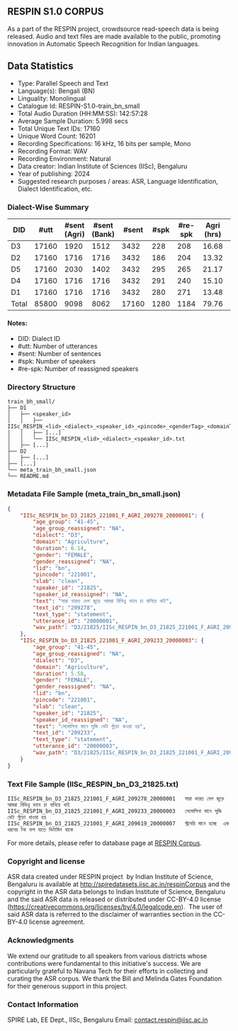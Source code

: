 ## RESPIN S1.0 CORPUS ##

As a part of the RESPIN project, crowdsource read-speech data is being released. Audio and text files
are made available to the public, promoting innovation in Automatic Speech Recognition for Indian languages.

## Data Statistics ##

- Type: Parallel Speech and Text
- Language(s): Bengali (BN)
- Linguality: Monolingual
- Catalogue Id: RESPIN-S1.0-train_bn_small
- Total Audio Duration (HH:MM:SS): 142:57:28
- Average Sample Duration: 5.998 secs
- Total Unique Text IDs: 17160
- Unique Word Count: 16201
- Recording Specifications: 16 kHz, 16 bits per sample, Mono
- Recording Format: WAV
- Recording Environment: Natural
- Data creator: Indian Institute of Sciences (IISc), Bengaluru
- Year of publishing: 2024
- Suggested research purposes / areas: ASR, Language Identification, Dialect Identification, etc.

### Dialect-Wise Summary ###
| DID   | #utt | #sent (Agri) | #sent (Bank) | #sent | #spk | #re-spk | Agri (hrs) | Bank (hrs) | Total (hrs) |
|-------|------|--------------|--------------|-------|------|---------|------------|------------|-------------|
| D3 | 17160 | 1920 | 1512 | 3432 | 228 | 208 | 16.68 | 12.72 | 29.40 |
| D2 | 17160 | 1716 | 1716 | 3432 | 186 | 204 | 13.32 | 12.89 | 26.20 |
| D5 | 17160 | 2030 | 1402 | 3432 | 295 | 265 | 21.17 | 12.21 | 33.39 |
| D4 | 17160 | 1716 | 1716 | 3432 | 291 | 240 | 15.10 | 13.75 | 28.85 |
| D1 | 17160 | 1716 | 1716 | 3432 | 280 | 271 | 13.48 | 11.63 | 25.11 |
| Total | 85800 | 9098 | 8062 | 17160 | 1280 | 1184 | 79.76 | 63.20 | 142.96 |



#### Notes:
- DID: Dialect ID
- #utt: Number of utterances
- #sent: Number of sentences
- #spk: Number of speakers
- #re-spk: Number of reassigned speakers

### Directory Structure ###
```
train_bh_small/
├── D1
│   ├── <speaker_id>
│   │   ├── IISc_RESPIN_<lid>_<dialect>_<speaker_id>_<pincode>_<genderTag>_<domainTag>_<text_id>_<uttid>.wav
│   │   ├── [...]
│   │   └── IISc_RESPIN_<lid>_<dialect>_<speaker_id>.txt
│   ├── [...]
├── D2
│   ├── [...]
├── [...]
└── meta_train_bh_small.json
└── README.md
```

### Metadata File Sample (meta_train_bn_small.json) ###

```json
{
    "IISc_RESPIN_bn_D3_21825_221001_F_AGRI_209278_20000001": {
        "age_group": "41-45",
        "age_group_reassigned": "NA",
        "dialect": "D3",
        "domain": "Agriculture",
        "duration": 6.14,
        "gender": "FEMALE",
        "gender_reassigned": "NA",
        "lid": "bn",
        "pincode": "221001",
        "slab": "clean",
        "speaker_id": "21825",
        "speaker_id_reassigned": "NA",
        "text": "সারা ভারত দেশ জুড়ে আমরা বিভিন্ন ভাবে চা বানিয়ে খাই",
        "text_id": "209278",
        "text_type": "statement",
        "utterance_id": "20000001",
        "wav_path": "D3/21825/IISc_RESPIN_bn_D3_21825_221001_F_AGRI_209278_20000001.wav"
    },
    "IISc_RESPIN_bn_D3_21825_221001_F_AGRI_209233_20000003": {
        "age_group": "41-45",
        "age_group_reassigned": "NA",
        "dialect": "D3",
        "domain": "Agriculture",
        "duration": 5.58,
        "gender": "FEMALE",
        "gender_reassigned": "NA",
        "lid": "bn",
        "pincode": "221001",
        "slab": "clean",
        "speaker_id": "21825",
        "speaker_id_reassigned": "NA",
        "text": "সেমোলিনা মানে সুজি যেটা গুঁড়ো খাওয়া হয়",
        "text_id": "209233",
        "text_type": "statement",
        "utterance_id": "20000003",
        "wav_path": "D3/21825/IISc_RESPIN_bn_D3_21825_221001_F_AGRI_209233_20000003.wav"
    }
}
```

### Text File Sample (IISc_RESPIN_bn_D3_21825.txt) ###
```
IISc_RESPIN_bn_D3_21825_221001_F_AGRI_209278_20000001	সারা ভারত দেশ জুড়ে আমরা বিভিন্ন ভাবে চা বানিয়ে খাই
IISc_RESPIN_bn_D3_21825_221001_F_AGRI_209233_20000003	সেমোলিনা মানে সুজি যেটা গুঁড়ো খাওয়া হয়
IISc_RESPIN_bn_D3_21825_221001_F_AGRI_209619_20000007	স্ট্রবেরি মানে হচ্ছে  এক ধরনের টক ফল যাতে ভিটামিন থাকে
```

For more details, please refer to database page at [RESPIN Corpus](http://spiredatasets.iisc.ac.in/respinCorpus).

### Copyright and license ###

ASR data created under RESPIN project  by Indian Institute of Science, Bengaluru is available
at http://spiredatasets.iisc.ac.in/respinCorpus and the copyright in the ASR data belongs to
Indian Institute of Science, Bengaluru and the said ASR data is released or distributed under
CC-BY-4.0 license (https://creativecommons.org/licenses/by/4.0/legalcode.en).  The user of
said ASR data is referred to the disclaimer of warranties section in the CC-BY-4.0 license
agreement.


### Acknowledgments ###

We extend our gratitude to all speakers from various districts whose contributions were fundamental to this initiative's success.
We are particularly grateful to Navana Tech for their efforts in collecting and curating the ASR corpus.
We thank the Bill and Melinda Gates Foundation for their generous support in this project.

### Contact Information ###

SPIRE Lab, EE Dept., IISc, Bengaluru
Email: contact.respin@iisc.ac.in